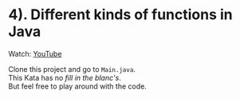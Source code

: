 # 4). Different kinds of functions in Java

Watch: [YouTube](https://youtu.be/y-lceE9mDPE?si=pfJtgr_7TTf2ZkgL)

Clone this project and go to `Main.java`.\
This Kata has no _fill in the blanc's_.\
But feel free to play around with the code.
